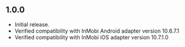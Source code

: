 ## 1.0.0

* Initial release.
* Verified compatibility with InMobi Android adapter version 10.6.7.1
* Verified compatibility with InMobi iOS adapter version 10.7.1.0
